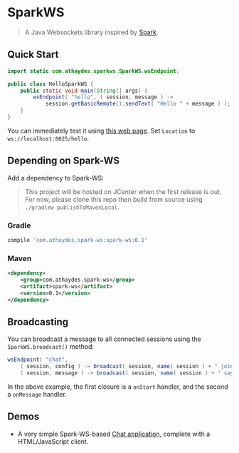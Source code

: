 # SparkWS

> A Java Websockets library inspired by [Spark](http://sparkjava.com/).

## Quick Start

```java
import static com.athaydes.sparkws.SparkWS.wsEndpoint;

public class HelloSparkWS {
    public static void main(String[] args) {
        wsEndpoint( "hello", ( session, message ) ->
            session.getBasicRemote().sendText( "Hello " + message ) );
    }
}
```

You can immediately test it using [this web page](http://www.websocket.org/echo.html).
Set `Location` to `ws://localhost:8025/hello`.

## Depending on Spark-WS

Add a dependency to Spark-WS:

> This project will be hosted on JCenter when the first release is out.
  For now, please clone this repo then build from source using `./gradlew publishToMavenLocal`.

### Gradle

```groovy
compile 'com.athaydes.spark-ws:spark-ws:0.1'
```

### Maven

```xml
<dependency>
    <group>com.athaydes.spark-ws</group>
    <artifact>spark-ws</artifact>
    <version>0.1</version>
</dependency>
```

## Broadcasting

You can broadcast a message to all connected sessions using the `SparkWS.broadcast()` method:

```java
wsEndpoint( "chat",
    ( session, config ) -> broadcast( session, name( session ) + " joined this conversation" ),
    ( session, message ) -> broadcast( session, name( session ) + " says: " + message ) );
```

In the above example, the first closure is a `onStart` handler, and the second a `onMessage` handler.

## Demos

* A very simple Spark-WS-based [Chat application](src/demo/com/athaydes/sparkws/demo), complete with
  a HTML/JavaScript client.